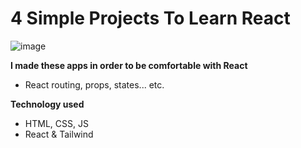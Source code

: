 # 4 Simple Projects To Learn React
![image](https://github.com/yvantot/robot-todo-task/assets/123827898/107ba4e0-58ae-4957-b680-8227eb5fbff7)

**I made these apps in order to be comfortable with React**
- React routing, props, states... etc.

**Technology used**
- HTML, CSS, JS
- React & Tailwind
